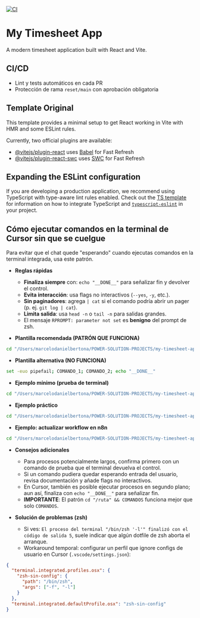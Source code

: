 [![CI](https://github.com/dbertona/my-timesheet-app/actions/workflows/ci.yml/badge.svg)](https://github.com/dbertona/my-timesheet-app/actions/workflows/ci.yml)

# My Timesheet App

A modern timesheet application built with React and Vite.

## CI/CD
- Lint y tests automáticos en cada PR
- Protección de rama `reset/main` con aprobación obligatoria

## Template Original

This template provides a minimal setup to get React working in Vite with HMR and some ESLint rules.

Currently, two official plugins are available:

- [@vitejs/plugin-react](https://github.com/vitejs/vite-plugin-react/blob/main/packages/plugin-react) uses [Babel](https://babeljs.io/) for Fast Refresh
- [@vitejs/plugin-react-swc](https://github.com/vitejs/vite-plugin-react/blob/main/packages/plugin-react-swc) uses [SWC](https://swc.rs/) for Fast Refresh

## Expanding the ESLint configuration

If you are developing a production application, we recommend using TypeScript with type-aware lint rules enabled. Check out the [TS template](https://github.com/vitejs/vite/tree/main/packages/create-vite/template-react-ts) for information on how to integrate TypeScript and [`typescript-eslint`](https://typescript-eslint.io) in your project.

## Cómo ejecutar comandos en la terminal de Cursor sin que se cuelgue

Para evitar que el chat quede "esperando" cuando ejecutas comandos en la terminal integrada, usa este patrón.

- **Reglas rápidas**
  - **Finaliza siempre** con: `echo "__DONE__"` para señalizar fin y devolver el control.
  - **Evita interacción**: usa flags no interactivos (`--yes`, `-y`, etc.).
  - **Sin paginadores**: agrega `| cat` si el comando podría abrir un pager (p. ej. `git log | cat`).
  - **Limita salida**: usa `head -n` o `tail -n` para salidas grandes.
  - El mensaje `RPROMPT: parameter not set` es **benigno** del prompt de zsh.

- **Plantilla recomendada (PATRÓN QUE FUNCIONA)**

```bash
cd "/Users/marcelodanielbertona/POWER-SOLUTION-PROJECTS/my-timesheet-app" && set -euo pipefail; COMANDO_1; COMANDO_2; echo "__DONE__"
```

- **Plantilla alternativa (NO FUNCIONA)**

```bash
set -euo pipefail; COMANDO_1; COMANDO_2; echo "__DONE__"
```

- **Ejemplo mínimo (prueba de terminal)**

```bash
cd "/Users/marcelodanielbertona/POWER-SOLUTION-PROJECTS/my-timesheet-app" && echo "test"; echo "__DONE__"
```

- **Ejemplo práctico**

```bash
cd "/Users/marcelodanielbertona/POWER-SOLUTION-PROJECTS/my-timesheet-app" && pwd; ls -la | head -n 20; echo "__DONE__"
```

- **Ejemplo: actualizar workflow en n8n**

```bash
cd "/Users/marcelodanielbertona/POWER-SOLUTION-PROJECTS/my-timesheet-app" && set -euo pipefail; N8N_URL="https://n8n.powersolution.es"; N8N_API_KEY="<TU_API_KEY>"; NAME="001_sincronizacion_completa"; WF_FILE="src/scripts/n8n/workflows/001_sincronizacion_completa.json"; TMP_PAYLOAD="/tmp/wf_001_payload.json"; WF_ID=$(curl -sS -H "X-N8N-API-KEY: $N8N_API_KEY" "$N8N_URL/api/v1/workflows" | jq -r ".data[] | select(.name==\"$NAME\") | .id" | head -n1); jq 'del(.id,.active,.isArchived,.pinData,.meta,.versionId,.staticData,.tags,.shared,.triggerCount) | .settings = ( .settings // {} )' "$WF_FILE" > "$TMP_PAYLOAD"; curl -sS -X PUT -H "X-N8N-API-KEY: $N8N_API_KEY" -H "Content-Type: application/json" --data-binary "@$TMP_PAYLOAD" "$N8N_URL/api/v1/workflows/$WF_ID" | jq '{id,name,updatedAt}'; echo "__DONE__"
```

- **Consejos adicionales**
  - Para procesos potencialmente largos, confirma primero con un comando de prueba que el terminal devuelva el control.
  - Si un comando pudiera quedar esperando entrada del usuario, revisa documentación y añade flags no interactivos.
  - En Cursor, también es posible ejecutar procesos en segundo plano; aun así, finaliza con `echo "__DONE__"` para señalizar fin.
  - **IMPORTANTE**: El patrón `cd "/ruta" && COMANDOS` funciona mejor que solo `COMANDOS`.

- **Solución de problemas (zsh)**
  - Si ves: `El proceso del terminal "/bin/zsh '-l'" finalizó con el código de salida 5`, suele indicar que algún dotfile de zsh aborta el arranque.
  - Workaround temporal: configurar un perfil que ignore configs de usuario en Cursor (`.vscode/settings.json`):

```json
{
  "terminal.integrated.profiles.osx": {
    "zsh-sin-config": {
      "path": "/bin/zsh",
      "args": ["-f", "-l"]
    }
  },
  "terminal.integrated.defaultProfile.osx": "zsh-sin-config"
}
```
